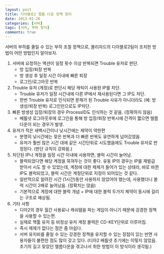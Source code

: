 ```yaml
---
layout: post
title: 디아블로2 렐름 다운 정책 정리
date: 2013-01-26
categories: [서버]
tags: [서버, 부하 방지]
comments: true
---
```


서버의 부하를 줄일 수 있는 부하 조절 정책으로, 블리자드의 디아블로2팀이 조치한 방법이 어떤 방법인지 알아보자.

1. 서버에 요청하는 액션이 일정 횟수 이상 반복되면 Trouble 유저로 판단.
    * 방 입장/퇴장 반복
    * 방 생성 후 일정 시간 이내에 빠른 퇴장
    * 로그인/로그아웃 반복
1. Trouble 유저 (계정)로 판단시 해당 캐릭이 사용된 IP를 차단.
    * Trouble 유저가 일정 시간내에 다른 IP에서 재사용된다면 그 IP도 차단.
    * 한번 Trouble 유저로 인식되면 문제가 된 Trouble 사유가 아니더라도 (예: 방생성/퇴장 반복) 로그인만으로도 IP차단.
1. 빠른 방생성 입장/퇴장의 경우 ProcessID도 인식하는 것 같음. (정확하지 않음)
    * 배틀넷 로그아웃후에 로그인을 통해 방 입장/퇴장 반복시에 간격이 짧으면 렐름 다운이 되는 경우가 발생.
1. 유저가 적은 새벽시간이나 낮시간에는 제약이 약한편
    * 분명히 낮시간에는 잦은 반복과 더 빠른 반복도 유연하게 넘어갔었음.
    * 유저가 훨씬 많은 시간 대에 같은 시간단위로 시도했음에도 Trouble 유저로 판정된다. (판단 규칙이 강화됨.)
1. 차단된 IP나 계정을 일정 시간 이내에 사용하면, 블럭 시간이 늘어남.
    * 블럭되었다면 해당 계정을 묵혀두는 것이 좋다. 유동 IP의 경우는 IP를 재발급 받아서 시도 할 수 있었는데, 계정에 대한 제제가 들어가 있는 상태라, 바로 바뀐 IP도 블럭되었고, 블럭 시간은 계정단위로 지정이 되어있는 것 같다.
    * 일반적으로 알려진 시간 (1시간)동안 사용하지 않았어야 했는데, 사용했더니 블럭 시간이 2배로 늘어났음. (정확치는 않음)
    * 기본적으로 계정에 대한 블럭 개념 + IP에 대한 블럭 두가지 제약이 동시에 걸리는 구조로 예상됨.
1. 기타 사항
    * 디아2의 경우 월간 사용료나 캐쉬템을 파는 게임이 아니기 때문에 강경한 정책을 사용할 수 있는편.
    * 실제로 핵툴 유저 등 비정상 유저 계정 블럭은 CD-KEY단위로 이루어짐.
    * 즉시 제제가 없다는 점은 좀 아쉽다.
    * 서버 유지비를 줄일 수 있는 강경한 정책을 유지할 수 있는 장점이 있는 반면 사용자들이 불편한 점도 많이 갖고 있다. (디아2 배틀넷 초기에는 이렇지 않았음. 초기의 길고 잦았던 렐름다운을 겪고나서 취한 방법이 이 방식이라 생각됨.)